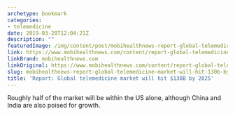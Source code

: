 ```yaml
---
archetype: bookmark
categories:
- telemedicine
date: 2019-03-28T12:04:21Z
description: ""
featuredImage: /img/content/post/mobihealthnews-report-global-telemedicine-market-will-hit-130b-by-2025.jpg
link: https://www.mobihealthnews.com/content/report-global-telemedicine-market-will-hit-130b-2025
linkBrand: mobihealthnews.com
linkOriginal: https://www.mobihealthnews.com/content/report-global-telemedicine-market-will-hit-130b-2025
slug: mobihealthnews-report-global-telemedicine-market-will-hit-130b-by-2025
title: 'Report: Global telemedicine market will hit $130B by 2025'
---
```

Roughly half of the market will be within the US alone, although China and India are also poised for growth.